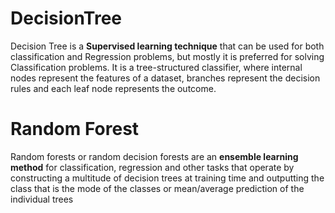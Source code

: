 # DecisionTree

Decision Tree is a **Supervised learning technique** that can be used for both classification and Regression problems, but mostly it is preferred for solving Classification problems. It is a tree-structured classifier, where internal nodes represent the features of a dataset, branches represent the decision rules and each leaf node represents the outcome.

# Random Forest

Random forests or random decision forests are an **ensemble learning method** for classification, regression and other tasks that operate by constructing a multitude of decision trees at training time and outputting the class that is the mode of the classes or mean/average prediction of the individual trees
